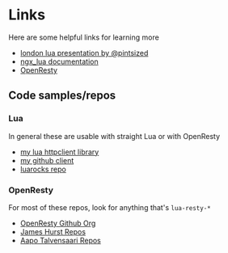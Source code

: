 # Links
Here are some helpful links for learning more

- [london lua presentation by @pintsized](http://www.londonlua.org/scripting_nginx_with_lua/)
- [ngx_lua documentation](http://wiki.nginx.org/HttpLuaModule)
- [OpenResty](http://openresty.org/)

## Code samples/repos

### Lua
In general these are usable with straight Lua or with OpenResty

- [my lua httpclient library](https://github.com/lusis/lua-httpclient/)
- [my github client](https://github.com/lusis/lua-github)
- [luarocks repo](https://rocks.moonscript.org/)

### OpenResty
For most of these repos, look for anything that's `lua-resty-*`

- [OpenResty Github Org](https://github.com/openresty)
- [James Hurst Repos](https://github.com/pintsized?tab=repositories)
- [Aapo Talvensaari Repos](https://github.com/bungle?tab=repositories)


